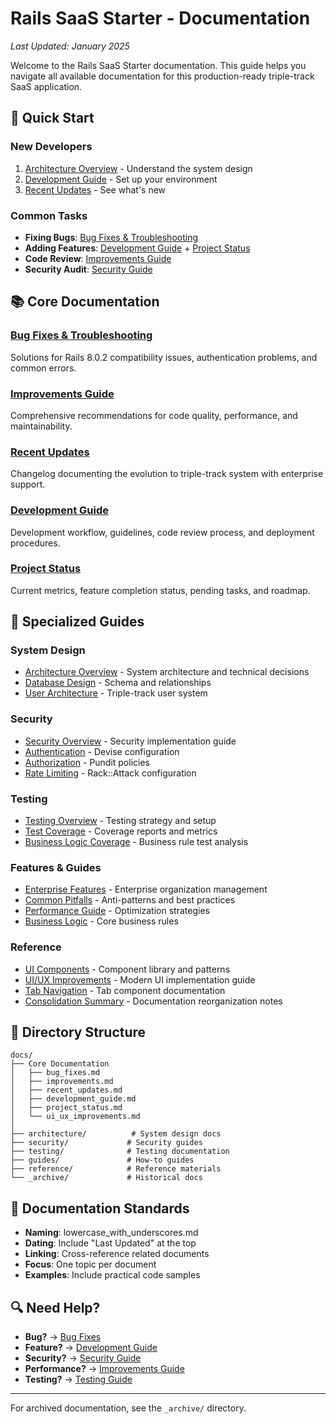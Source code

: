 # Rails SaaS Starter - Documentation

*Last Updated: January 2025*

Welcome to the Rails SaaS Starter documentation. This guide helps you navigate all available documentation for this production-ready triple-track SaaS application.

## 🚀 Quick Start

### New Developers
1. [Architecture Overview](architecture/README.md) - Understand the system design
2. [Development Guide](development_guide.md) - Set up your environment
3. [Recent Updates](recent_updates.md) - See what's new

### Common Tasks
- **Fixing Bugs**: [Bug Fixes & Troubleshooting](bug_fixes.md)
- **Adding Features**: [Development Guide](development_guide.md) + [Project Status](project_status.md)
- **Code Review**: [Improvements Guide](improvements.md)
- **Security Audit**: [Security Guide](security/README.md)

## 📚 Core Documentation

### [Bug Fixes & Troubleshooting](bug_fixes.md)
Solutions for Rails 8.0.2 compatibility issues, authentication problems, and common errors.

### [Improvements Guide](improvements.md)
Comprehensive recommendations for code quality, performance, and maintainability.

### [Recent Updates](recent_updates.md)
Changelog documenting the evolution to triple-track system with enterprise support.

### [Development Guide](development_guide.md)
Development workflow, guidelines, code review process, and deployment procedures.

### [Project Status](project_status.md)
Current metrics, feature completion status, pending tasks, and roadmap.

## 📖 Specialized Guides

### System Design
- [Architecture Overview](architecture/README.md) - System architecture and technical decisions
- [Database Design](architecture/03-database-design.md) - Schema and relationships
- [User Architecture](architecture/02-user-architecture.md) - Triple-track user system

### Security
- [Security Overview](security/README.md) - Security implementation guide
- [Authentication](security/authentication.md) - Devise configuration
- [Authorization](security/authorization.md) - Pundit policies
- [Rate Limiting](security/rack-attack.md) - Rack::Attack configuration

### Testing
- [Testing Overview](testing/README.md) - Testing strategy and setup
- [Test Coverage](testing/02-test-coverage.md) - Coverage reports and metrics
- [Business Logic Coverage](business_logic_coverage_summary.md) - Business rule test analysis

### Features & Guides
- [Enterprise Features](guides/enterprise-features.md) - Enterprise organization management
- [Common Pitfalls](guides/common-pitfalls.md) - Anti-patterns and best practices
- [Performance Guide](guides/performance-guide.md) - Optimization strategies
- [Business Logic](guides/business-logic.md) - Core business rules

### Reference
- [UI Components](reference/ui-components.md) - Component library and patterns
- [UI/UX Improvements](ui_ux_improvements.md) - Modern UI implementation guide
- [Tab Navigation](tab_navigation.md) - Tab component documentation
- [Consolidation Summary](CONSOLIDATION_SUMMARY.md) - Documentation reorganization notes

## 📂 Directory Structure

```
docs/
├── Core Documentation
│   ├── bug_fixes.md
│   ├── improvements.md
│   ├── recent_updates.md
│   ├── development_guide.md
│   ├── project_status.md
│   └── ui_ux_improvements.md
│
├── architecture/          # System design docs
├── security/             # Security guides
├── testing/              # Testing documentation
├── guides/               # How-to guides
├── reference/            # Reference materials
└── _archive/             # Historical docs
```

## 📝 Documentation Standards

- **Naming**: lowercase_with_underscores.md
- **Dating**: Include "Last Updated" at the top
- **Linking**: Cross-reference related documents
- **Focus**: One topic per document
- **Examples**: Include practical code samples

## 🔍 Need Help?

- **Bug?** → [Bug Fixes](bug_fixes.md)
- **Feature?** → [Development Guide](development_guide.md)
- **Security?** → [Security Guide](security/README.md)
- **Performance?** → [Improvements Guide](improvements.md#performance-optimizations)
- **Testing?** → [Testing Guide](testing/README.md)

---

For archived documentation, see the `_archive/` directory.